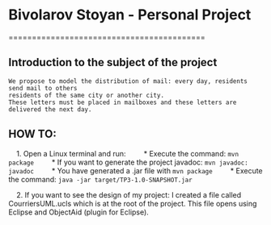 # Bivolarov Stoyan - Personal Project


==========================================

Introduction to the subject of the project
----------------------------------------

``````
We propose to model the distribution of mail: every day, residents send mail to others
residents of the same city or another city.
These letters must be placed in mailboxes and these letters are delivered the next day.

``````

HOW TO:
---------
    1. Open a Linux terminal and run:
        * Execute the command: `mvn package`
        * If you want to generate the project javadoc: `mvn javadoc: javadoc`
        * You have generated a .jar file with `mvn package`
        * Execute the command: `java -jar target/TP3-1.0-SNAPSHOT.jar`

    2. If you want to see the design of my project: I created a file called CourriersUML.ucls which is at the root of the project. This file opens using Eclipse and ObjectAid (plugin for Eclipse).
